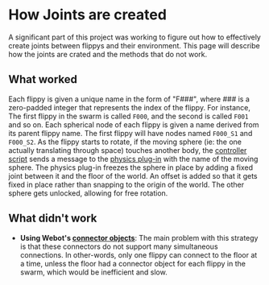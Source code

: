 # How Joints are created
A significant part of this project was working to figure out how to effectively create joints between flippys and their environment. This page will describe how the joints are crated and the methods that do not work.

## What worked
Each flippy is given a unique name in the form of "F###", where ### is a zero-padded integer that represents the index of the flippy. For instance, The first flippy in the swarm is called `F000`, and the second is called `F001` and so on. Each spherical node of each flippy is given a name derived from its parent flippy name. The first flippy will have nodes named `F000_S1` and `F000_S2`. As the flippy starts to rotate, if the moving sphere (ie: the one actually translating through space) touches another body, the [controller script](./controllers/flippy_controller/flippy_controller.cpp) sends a message to the [physics plug-in](./plugins/physics/flippy_physics/flippy_physics.cpp) with the name of the moving sphere. The physics plug-in freezes the sphere in place by adding a fixed joint between it and the floor of the world. An offset is added so that it gets fixed in place rather than snapping to the origin of the world. The other sphere gets unlocked, allowing for free rotation. 

## What didn't work
* **Using Webot's [connector objects](https://cyberbotics.com/doc/reference/connector)**: The main problem with this strategy is that these connectors do not support many simultaneous connections. In other-words, only one flippy can connect to the floor at a time, unless the floor had a connector object for each flippy in the swarm, which would be inefficient and slow.